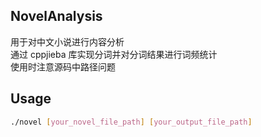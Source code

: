 ## NovelAnalysis  

用于对中文小说进行内容分析  
通过 cppjieba 库实现分词并对分词结果进行词频统计  
使用时注意源码中路径问题  

## Usage  

``` bash
./novel [your_novel_file_path] [your_output_file_path]
```